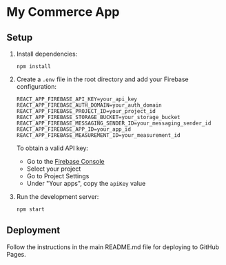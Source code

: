 # My Commerce App

## Setup

1. Install dependencies:
   ```
   npm install
   ```

2. Create a `.env` file in the root directory and add your Firebase configuration:
   ```
   REACT_APP_FIREBASE_API_KEY=your_api_key
   REACT_APP_FIREBASE_AUTH_DOMAIN=your_auth_domain
   REACT_APP_FIREBASE_PROJECT_ID=your_project_id
   REACT_APP_FIREBASE_STORAGE_BUCKET=your_storage_bucket
   REACT_APP_FIREBASE_MESSAGING_SENDER_ID=your_messaging_sender_id
   REACT_APP_FIREBASE_APP_ID=your_app_id
   REACT_APP_FIREBASE_MEASUREMENT_ID=your_measurement_id
   ```

   To obtain a valid API key:
   - Go to the [Firebase Console](https://console.firebase.google.com/)
   - Select your project
   - Go to Project Settings
   - Under "Your apps", copy the `apiKey` value

3. Run the development server:
   ```
   npm start
   ```

## Deployment

Follow the instructions in the main README.md file for deploying to GitHub Pages.
